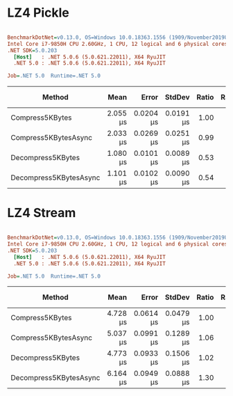 ﻿# LZ4 Pickle
``` ini

BenchmarkDotNet=v0.13.0, OS=Windows 10.0.18363.1556 (1909/November2019Update/19H2)
Intel Core i7-9850H CPU 2.60GHz, 1 CPU, 12 logical and 6 physical cores
.NET SDK=5.0.203
  [Host]   : .NET 5.0.6 (5.0.621.22011), X64 RyuJIT
  .NET 5.0 : .NET 5.0.6 (5.0.621.22011), X64 RyuJIT

Job=.NET 5.0  Runtime=.NET 5.0  

```
|                 Method |     Mean |     Error |    StdDev | Ratio | RatioSD |  Gen 0 | Gen 1 | Gen 2 | Allocated |
|----------------------- |---------:|----------:|----------:|------:|--------:|-------:|------:|------:|----------:|
|        Compress5KBytes | 2.055 μs | 0.0204 μs | 0.0191 μs |  1.00 |    0.00 | 0.0114 |     - |     - |      80 B |
|   Compress5KBytesAsync | 2.033 μs | 0.0269 μs | 0.0251 μs |  0.99 |    0.02 | 0.0229 |     - |     - |     152 B |
|      Decompress5KBytes | 1.080 μs | 0.0101 μs | 0.0089 μs |  0.53 |    0.01 | 0.7992 |     - |     - |   5,024 B |
| Decompress5KBytesAsync | 1.101 μs | 0.0102 μs | 0.0090 μs |  0.54 |    0.01 | 0.8106 |     - |     - |   5,096 B |



# LZ4 Stream
``` ini

BenchmarkDotNet=v0.13.0, OS=Windows 10.0.18363.1556 (1909/November2019Update/19H2)
Intel Core i7-9850H CPU 2.60GHz, 1 CPU, 12 logical and 6 physical cores
.NET SDK=5.0.203
  [Host]   : .NET 5.0.6 (5.0.621.22011), X64 RyuJIT
  .NET 5.0 : .NET 5.0.6 (5.0.621.22011), X64 RyuJIT

Job=.NET 5.0  Runtime=.NET 5.0  

```
|                 Method |     Mean |     Error |    StdDev | Ratio | RatioSD |   Gen 0 |  Gen 1 | Gen 2 | Allocated |
|----------------------- |---------:|----------:|----------:|------:|--------:|--------:|-------:|------:|----------:|
|        Compress5KBytes | 4.728 μs | 0.0614 μs | 0.0479 μs |  1.00 |    0.00 | 10.5209 | 0.2899 |     - |     65 KB |
|   Compress5KBytesAsync | 5.037 μs | 0.0991 μs | 0.1289 μs |  1.06 |    0.03 | 10.5209 | 0.0229 |     - |     65 KB |
|      Decompress5KBytes | 4.773 μs | 0.0933 μs | 0.1506 μs |  1.02 |    0.03 | 11.2305 | 0.2289 |     - |     69 KB |
| Decompress5KBytesAsync | 6.164 μs | 0.0949 μs | 0.0888 μs |  1.30 |    0.03 | 12.1918 | 0.2441 |     - |     75 KB |
